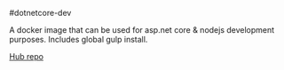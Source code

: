 #dotnetcore-dev

A docker image that can be used for asp.net core & nodejs development purposes. Includes global gulp install.


[Hub repo](https://hub.docker.com/r/jburger/dotnetcore-dev)
